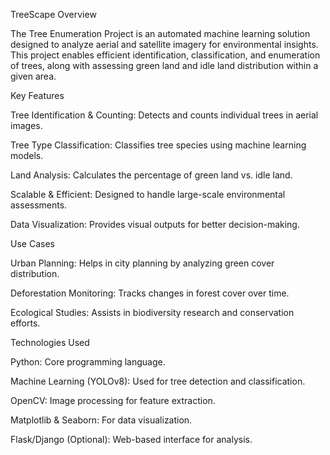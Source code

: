 TreeScape
Overview

The Tree Enumeration Project is an automated machine learning solution designed to analyze aerial and satellite imagery for environmental insights. This project enables efficient identification, classification, and enumeration of trees, along with assessing green land and idle land distribution within a given area.

Key Features

Tree Identification & Counting: Detects and counts individual trees in aerial images.

Tree Type Classification: Classifies tree species using machine learning models.

Land Analysis: Calculates the percentage of green land vs. idle land.

Scalable & Efficient: Designed to handle large-scale environmental assessments.

Data Visualization: Provides visual outputs for better decision-making.

Use Cases

Urban Planning: Helps in city planning by analyzing green cover distribution.

Deforestation Monitoring: Tracks changes in forest cover over time.

Ecological Studies: Assists in biodiversity research and conservation efforts.

Technologies Used

Python: Core programming language.

Machine Learning (YOLOv8): Used for tree detection and classification.

OpenCV: Image processing for feature extraction.

Matplotlib & Seaborn: For data visualization.

Flask/Django (Optional): Web-based interface for analysis.
